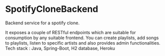 # SpotifyCloneBackend
Backend service for a spotify clone.

It exposes a couple of RESTful endpoints which are suitable for consumption by any suitable frontend.
You can create playlists, add songs to playlists, listen to specific artists and also provides admin functionalities.
Tech stack : Java, Spring-Boot, H2 database, Heroku
